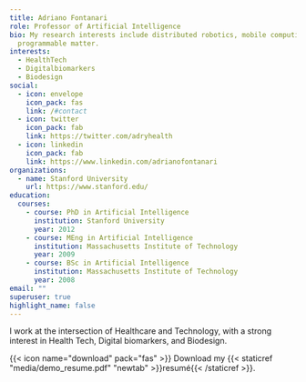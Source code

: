 ```yaml
---
title: Adriano Fontanari
role: Professor of Artificial Intelligence
bio: My research interests include distributed robotics, mobile computing and
  programmable matter.
interests:
  - HealthTech
  - Digitalbiomarkers
  - Biodesign
social:
  - icon: envelope
    icon_pack: fas
    link: /#contact
  - icon: twitter
    icon_pack: fab
    link: https://twitter.com/adryhealth
  - icon: linkedin
    icon_pack: fab
    link: https://www.linkedin.com/adrianofontanari
organizations:
  - name: Stanford University
    url: https://www.stanford.edu/
education:
  courses:
    - course: PhD in Artificial Intelligence
      institution: Stanford University
      year: 2012
    - course: MEng in Artificial Intelligence
      institution: Massachusetts Institute of Technology
      year: 2009
    - course: BSc in Artificial Intelligence
      institution: Massachusetts Institute of Technology
      year: 2008
email: ""
superuser: true
highlight_name: false
---
```

I work at the intersection of Healthcare and Technology, with a strong interest in Health Tech, Digital biomarkers, and Biodesign. 

{{< icon name="download" pack="fas" >}} Download my {{< staticref "media/demo_resume.pdf" "newtab" >}}resumé{{< /staticref >}}.